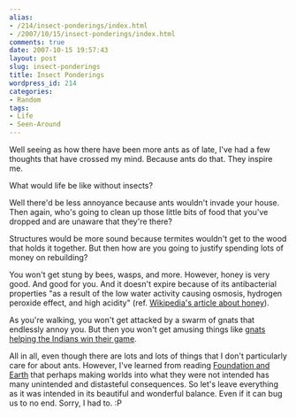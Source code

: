 ```yaml
---
alias:
- /214/insect-ponderings/index.html
- /2007/10/15/insect-ponderings/index.html
comments: true
date: 2007-10-15 19:57:43
layout: post
slug: insect-ponderings
title: Insect Ponderings
wordpress_id: 214
categories:
- Random
tags:
- Life
- Seen-Around
---
```


Well seeing as how there have been more ants as of late, I've had a few thoughts that have crossed my mind.  Because ants do that.  They inspire me.

What would life be like without insects?

Well there'd be less annoyance because ants wouldn't invade your house.  Then again, who's going to clean up those little bits of food that you've dropped and are unaware that they're there?

Structures would be more sound because termites wouldn't get to the wood that holds it together.  But then how are you going to justify spending lots of money on rebuilding?

You won't get stung by bees, wasps, and more.  However, honey is very good.  And good for you.  And it doesn't expire because of its antibacterial properties "as a result of the low water activity causing osmosis, hydrogen peroxide effect, and high acidity" (ref. [Wikipedia's article about honey](http://en.wikipedia.org/wiki/Honey)).

As you're walking, you won't get attacked by a swarm of gnats that endlessly annoy you.  But then you won't get amusing things like [gnats helping the Indians win their game](http://sports.yahoo.com/mlb/news?slug=dw-aldsbugs100507&prov=yhoo&type=lgns).

All in all, even though there are lots and lots of things that I don't particularly care for about ants.  However, I've learned from reading [Foundation and Earth](http://amzn.to/NOp6Lw) that perhaps making worlds into what they were not intended has many unintended and distasteful consequences.  So let's leave everything as it was intended in its beautiful and wonderful balance.  Even if it can bug us to no end.  Sorry, I had to.  :P
